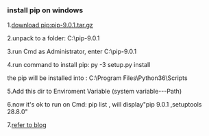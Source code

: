 
### install pip on windows

1.[download pip:pip-9.0.1.tar.gz](https://pypi.python.org/pypi/pip#downloads)  

2.unpack to a folder: C:\pip-9.0.1

3.run Cmd as Administrator, enter C:\pip-9.0.1

4.run command to install pip:   py -3 setup.py install

  the pip will be installed into : C:\Program Files\Python36\Scripts
  
5.Add this dir to Enviroment Variable (system variable---Path)

6.now it's ok to run on Cmd: pip list ,    will display"pip 9.0.1 ,setuptools 28.8.0"


7.[refer to blog](https://www.cnblogs.com/yuanzm/p/4089856.html)
